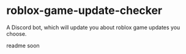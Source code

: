 # roblox-game-update-checker
A Discord bot, which will update you about roblox game updates you choose.

readme soon
